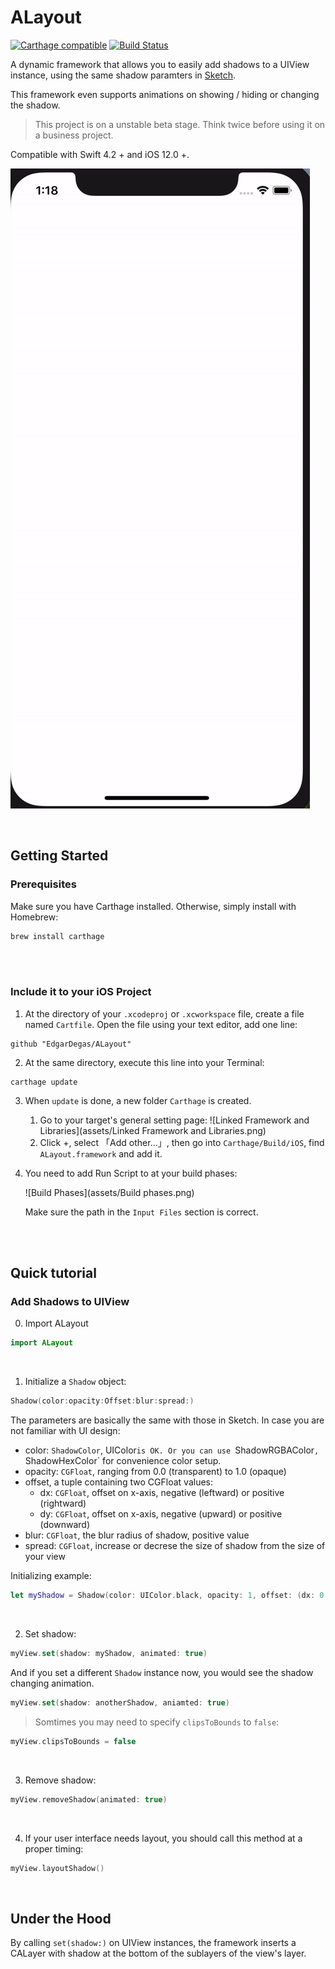 # ALayout 

[![Carthage compatible](https://img.shields.io/badge/Carthage-compatible-4BC51D.svg?style=flat)](https://github.com/Carthage/Carthage) [![Build Status](https://travis-ci.com/EdgarDegas/ALayout.svg?branch=master)](https://travis-ci.com/EdgarDegas/ALayout)

A dynamic framework that allows you to easily add shadows to a UIView instance, using the same shadow paramters in [Sketch](www.sketchapp.com).

This framework even supports animations on showing / hiding or changing the shadow.

> This project is on a unstable beta stage. Think twice before using it on a business project.

Compatible with Swift 4.2 + and iOS 12.0 +.

![ezgif.com-gif-maker](assets/Animations.png)

<br/>

## Getting Started

### Prerequisites

Make sure you have Carthage installed. Otherwise, simply install with Homebrew:

```bash
brew install carthage
```

<br/>
<br/>

### Include it to your iOS Project

1. At the directory of your `.xcodeproj` or `.xcworkspace` file, create a file named `Cartfile`. Open the file using your text editor, add one line:

```
github "EdgarDegas/ALayout"
```

2. At the same directory, execute this line into your Terminal:

```
carthage update
```

3. When `update` is done, a new folder `Carthage` is created. 
   1. Go to your target's general setting page:
      ![Linked Framework and Libraries](assets/Linked Framework and Libraries.png)
   2. Click +, select 「Add other...」, then go into  `Carthage/Build/iOS`, find  `ALayout.framework` and add it.

4. You need to add Run Script to at your build phases:

   ![Build Phases](assets/Build phases.png)

   Make sure the path in the `Input Files` section is correct.

<br/>
<br/>

## Quick tutorial

### Add Shadows to UIView

0. Import ALayout

```swift
import ALayout
```

<br/>

1. Initialize a  `Shadow` object:

```swift
Shadow(color:opacity:Offset:blur:spread:)
```

The parameters are basically the same with those in Sketch. In case you are not familiar with UI design:

* color: `ShadowColor`, UIColor` is OK. Or you can use  `ShadowRGBAColor`, `ShadowHexColor` for convenience color setup.
* opacity: `CGFloat`, ranging from 0.0 (transparent) to 1.0 (opaque)
* offset, a tuple containing two CGFloat values:
  * dx: `CGFloat`, offset on x-axis, negative (leftward) or positive (rightward)
  * dy: `CGFloat`, offset on x-axis, negative (upward) or positive (downward)
* blur: `CGFloat`, the blur radius of shadow, positive value
* spread: `CGFloat`, increase or decrese the size of shadow from the size of your view



Initializing example:

```swift
let myShadow = Shadow(color: UIColor.black, opacity: 1, offset: (dx: 0, dy: 0), blur: 24)
```



<br/>

2. Set shadow:

```swift
myView.set(shadow: myShadow, animated: true)
```



And if you set a different `Shadow` instance now, you would see the shadow changing animation.

```swift
myView.set(shadow: anotherShadow, aniamted: true)
```





> Somtimes you may need to specify `clipsToBounds` to `false`:

```swift
myView.clipsToBounds = false
```

<br/>



3. Remove shadow:

```swift
myView.removeShadow(animated: true)
```

<br/>



4. If your user interface needs layout, you should call this method at a proper timing:

```swift
myView.layoutShadow()
```



<br/>

## Under the Hood

By calling `set(shadow:)` on UIView instances, the framework inserts a CALayer with shadow at the bottom of the sublayers of the view's layer.